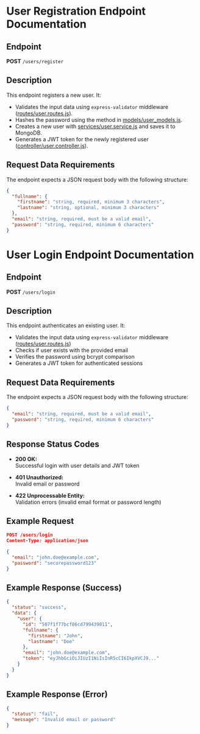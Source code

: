 # User Registration Endpoint Documentation

## Endpoint

**POST** `/users/register`

## Description

This endpoint registers a new user. It:

- Validates the input data using `express-validator` middleware ([routes/user.routes.js](backend/routes/user.routes.js)).
- Hashes the password using the method in [models/user_models.js](backend/models/user_models.js).
- Creates a new user with [services/user.service.js](backend/services/user.service.js) and saves it to MongoDB.
- Generates a JWT token for the newly registered user ([controller/user.controller.js](backend/controller/user.controller.js)).

## Request Data Requirements

The endpoint expects a JSON request body with the following structure:

```json
{
  "fullname": {
    "firstname": "string, required, minimum 3 characters",
    "lastname": "string, optional, minimum 3 characters"
  },
  "email": "string, required, must be a valid email",
  "password": "string, required, minimum 6 characters"
}
```

# User Login Endpoint Documentation

## Endpoint

**POST** `/users/login`

## Description

This endpoint authenticates an existing user. It:

- Validates the input data using `express-validator` middleware ([routes/user.routes.js](backend/routes/user.routes.js))
- Checks if user exists with the provided email
- Verifies the password using bcrypt comparison
- Generates a JWT token for authenticated sessions

## Request Data Requirements

The endpoint expects a JSON request body with the following structure:

```json
{
  "email": "string, required, must be a valid email",
  "password": "string, required, minimum 6 characters"
}
```

## Response Status Codes

- **200 OK:**  
  Successful login with user details and JWT token

- **401 Unauthorized:**  
  Invalid email or password

- **422 Unprocessable Entity:**  
  Validation errors (invalid email format or password length)

## Example Request

```json
POST /users/login
Content-Type: application/json

{
  "email": "john.doe@example.com",
  "password": "securepassword123"
}
```

## Example Response (Success)

```json
{
  "status": "success",
  "data": {
    "user": {
      "id": "507f1f77bcf86cd799439011",
      "fullname": {
        "firstname": "John",
        "lastname": "Doe"
      },
      "email": "john.doe@example.com",
      "token": "eyJhbGciOiJIUzI1NiIsInR5cCI6IkpXVCJ9..."
    }
  }
}
```

## Example Response (Error)

```json
{
  "status": "fail",
  "message": "Invalid email or password"
}
```
